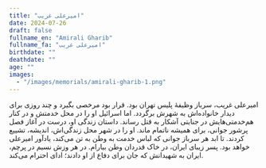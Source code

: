 ```yaml
---
title: "امیرعلی غریب"
date: 2024-07-26
draft: false
fullname_en: "Amirali Gharib"
fullname_fa: "امیرعلی غریب"
birthdate: ""
deathdate: ""
age: ""
images:
  - "/images/memorials/amirali-gharib-1.png"
---
```


امیرعلی غریب، سرباز وظیفۀ پلیس تهران بود. قرار بود مرخصی بگیرد و چند روزی برای دیدار خانواده‌اش به شهرش برگردد. اما اسرائیل او را در محل خدمتش و در کنار هم‌خدمتی‌هایش در جنایتی آشکار به قتل رساند. 
داستان زندگی او، درست در آغاز فصل پرشور جوانی، برای همیشه ناتمام ماند. او را در شهر محل زندگی‌اش، اندیشه، تشییع کردند. تا ابد هر سرباز جوانی که لباس خدمت به وطن به تن می‌کند، یادآور امیرعلی خواهد بود. 
پسر زیبای ایران، در خاک قدردان وطن بیارام. در هر وزش نسیم در پرچم، ایران به شهیدانش که جان برای دفاع از او دادند؛ ادای احترام می‌کند.